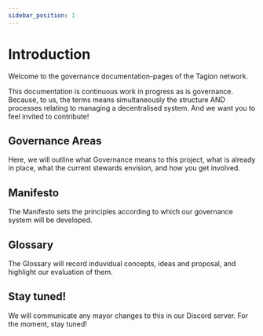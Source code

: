 ```yaml
---
sidebar_position: 1
---
```


# Introduction

Welcome to the governance documentation-pages of the Tagion network. 

This documentation is continuous work in progress as is governance. Because, to us, the terms means simultaneously the structure AND processes relating to managing a decentralised system.
 And we want you to feel invited to contribute!


## Governance Areas

Here, we will outline what Governance means to this project, what is already in place, what the current stewards envision, and how you get involved. 

## Manifesto

 The Manifesto sets the principles according to which our governance system will be developed.

## Glossary

The Glossary will record induvidual concepts, ideas and proposal, and highlight our evaluation of them.

## Stay tuned!

We will communicate any mayor changes to this in our Discord server. For the moment, stay tuned!
